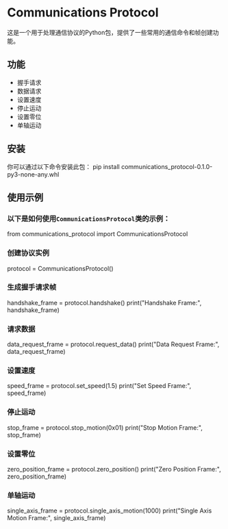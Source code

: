 # Communications Protocol

这是一个用于处理通信协议的Python包，提供了一些常用的通信命令和帧创建功能。

## 功能

- 握手请求
- 数据请求
- 设置速度
- 停止运动
- 设置零位
- 单轴运动

## 安装

你可以通过以下命令安装此包：
pip install communications_protocol-0.1.0-py3-none-any.whl

## 使用示例

### 以下是如何使用`CommunicationsProtocol`类的示例：

from communications_protocol import CommunicationsProtocol

### 创建协议实例
protocol = CommunicationsProtocol()

### 生成握手请求帧
handshake_frame = protocol.handshake()
print("Handshake Frame:", handshake_frame)

### 请求数据
data_request_frame = protocol.request_data()
print("Data Request Frame:", data_request_frame)

### 设置速度
speed_frame = protocol.set_speed(1.5)
print("Set Speed Frame:", speed_frame)

### 停止运动
stop_frame = protocol.stop_motion(0x01)
print("Stop Motion Frame:", stop_frame)

### 设置零位
zero_position_frame = protocol.zero_position()
print("Zero Position Frame:", zero_position_frame)

### 单轴运动
single_axis_frame = protocol.single_axis_motion(1000)
print("Single Axis Motion Frame:", single_axis_frame)
